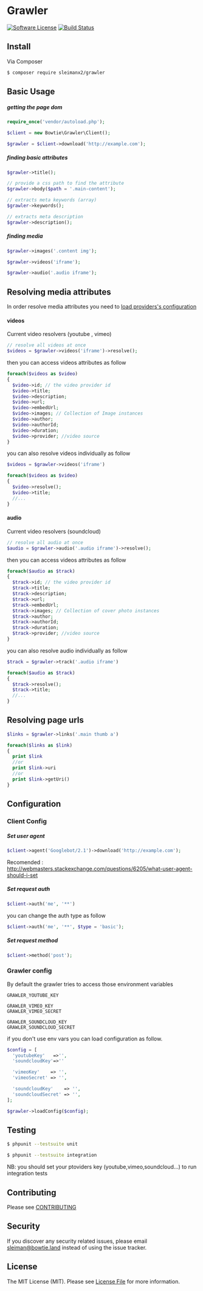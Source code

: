 # Grawler

[![Software License][ico-license]](LICENSE.md) [![Build Status](https://travis-ci.org/sleimanx2/grawler.svg?branch=master)](https://travis-ci.org/sleimanx2/grawler)

## Install

Via Composer

``` bash
$ composer require sleimanx2/grawler
```

## Basic Usage


##### getting the page dom

```php
require_once('vendor/autoload.php');

$client = new Bowtie\Grawler\Client();

$grawler = $client->download('http://example.com');
```

##### finding basic attributes


```php
$grawler->title();
```

```php
// provide a css path to find the attribute
$grawler->body($path = '.main-content');
```

```php
// extracts meta keywords (array)
$grawler->keywords();
```

```php
// extracts meta description 
$grawler->description();
```

##### finding media

```php
$grawler->images('.content img');
```

```php
$grawler->videos('iframe');
```

```php
$grawler->audio('.audio iframe');
```

## Resolving media attributes

In order resolve media attributes you need to [load providers's configuration](#grawler-config)

#### videos

Current video resolvers (youtube , vimeo)

```php
// resolve all videos at once 
$videos = $grawler->videos('iframe')->resolve();
```
then you can access videos attributes as follow
```php
foreach($videos as $video)
{
  $video->id; // the video provider id
  $video->title;
  $video->description;
  $video->url;
  $video->embedUrl;
  $video->images; // Collection of Image instances
  $video->author;
  $video->authorId;
  $video->duration;
  $video->provider; //video source
}
```

you can also resolve videos individually  as follow

```php
$videos = $grawler->videos('iframe')

foreach($videos as $video)
{
  $video->resolve();
  $video->title;
  //...
}
```

#### audio

Current video resolvers (soundcloud)

```php
// resolve all audio at once 
$audio = $grawler->audio('.audio iframe')->resolve();
```
then you can access videos attributes as follow
```php
foreach($audio as $track)
{
  $track->id; // the video provider id
  $track->title;
  $track->description;
  $track->url;
  $track->embedUrl;
  $track->images; // Collection of cover photo instances
  $track->author;
  $track->authorId;
  $track->duration;
  $track->provider; //video source
}
```

you can also resolve audio individually  as follow

```php
$track = $grawler->track('.audio iframe')

foreach($audio as $track)
{
  $track->resolve();
  $track->title;
  //...
}
```


## Resolving page urls


```php
$links = $grawler->links('.main thumb a')

foreach($links as $link)
{
  print $link
  //or
  print $link->uri
  //or
  print $link->getUri()
}
```



## Configuration

### Client Config

##### Set user agent
```php
$client->agent('Googlebot/2.1')->download('http://example.com');
```
Recomended : http://webmasters.stackexchange.com/questions/6205/what-user-agent-should-i-set

##### Set request auth

```php
$client->auth('me', '**')
```
you can change the auth type as follow

```php
$client->auth('me', '**', $type = 'basic');
```

##### Set request method

```php
$client->method('post');
```

### <a name="grawler-config"></a> Grawler config

By default the grawler tries to access those environment variables
```
GRAWLER_YOUTUBE_KEY

GRAWLER_VIMEO_KEY
GRAWLER_VIMEO_SECRET

GRAWLER_SOUNDCLOUD_KEY
GRAWLER_SOUNDCLOUD_SECRET
```
if you don't use env vars  you can load configuration as follow.

```php
$config = [
  'youtubeKey'   =>'',
  'soundcloudKey'=>''

  'vimeoKey'    => '',
  'vimeoSecret' => '',

  'soundcloudKey'    => '',
  'soundcloudSecret' => '',
];

$grawler->loadConfig($config);
```


## Testing


``` bash
$ phpunit --testsuite unit
```

``` bash
$ phpunit --testsuite integration
```

NB: you should set your ptoviders key (youtube,vimeo,soundcloud...) to run integration tests

## Contributing

Please see [CONTRIBUTING](CONTRIBUTING.md)

## Security

If you discover any security related issues, please email sleiman@bowtie.land instead of using the issue tracker.


## License

The MIT License (MIT). Please see [License File](LICENSE.md) for more information.

[ico-license]: https://img.shields.io/badge/license-MIT-brightgreen.svg?style=flat-square

